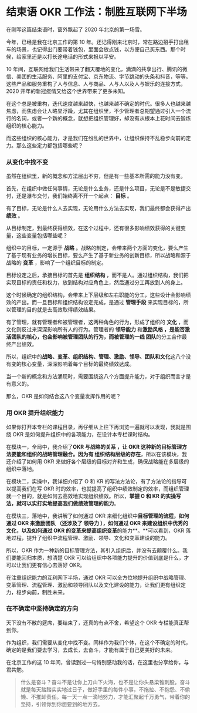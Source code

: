 结束语 OKR 工作法：制胜互联网下半场
====================

在刚写这篇结束语时，窗外飘起了 2020 年北京的第一场雪。

今年，已经是我在北京工作的第 10 年。还记得刚来北京时，常在路边招手打出租车的场景，也记得出门要带着钱包，里面会放点钱，以方便自己买东西。那个时候，给家里还是以打长途电话的形式来报以平安。

10 年间，互联网给我们生活带来了翻天覆地的变化，滴滴的共享出行、腾讯的微信、美团的生活服务、阿里的支付宝、京东物流、字节跳动的头条和抖音，等等。这些产品和服务重构了人与信息、人与商品、人与人以及人与娱乐的连接方式，2020 开年的新冠疫情又给这个世界带来了更多未知。

在这个总是被重构，迭代速度越来越快，也越来越不确定的时代。很多人也越来越焦虑，而焦虑会让人略显浮躁，尤其在组织里，不少管理者总期望通过引入一个流行的名词，或者一个新的概念，就想把组织管理好，却没有从根本上花时间去锻炼组织的核心能力。

而这些组织的核心能力，才是我们在纷乱的世界中，让组织保持不乱稳步向前的定力。那么这些定力都包括哪些呢？

### 从变化中找不变

虽然在组织里，新的概念和方法层出不穷，但是有一些基本所需的能力没有变。

首先，在组织中做任何事情，无论是什么业务，还是什么项目，无论是不是敏捷交付，还是瀑布交付，我们始终离不开一个起点： **目标** 。

有了目标，无论是什么人去实现，无论用什么方法去实现，我们最终都会获得产出 **绩效** 。

从目标制定，到最终获得绩效，在这个过程中，还有很多影响绩效获得的关键变量，这些变量包括哪些呢？

组织中的目标，一定源于 **战略** 。战略的制定，会带来两个方面的变化，要么产生了基于现有业务的增长目标，要么产生了基于新业务的创新目标，所以战略和源于战略的 **变革** ，影响了一个组织目标的制定。

目标设定之后，承接目标的首先是 **组织结构** ，而不是人。通过组织结构，我们把实现目标的责任和权力，放到结构对应角色上，然后通过分工再放到人的身上。

这个时候确定的组织结构，会带来上下层级和左右职能的分工，这些设计会影响绩效的产出。而一旦目标和组织结构设定完成，是通过 **管理手段** 来实现目标的，所以管理的目的就是去高效取得绩效结果。

有了管理，就有管理者和被管理者，这两种角色的行为，形成了组织的 **文化** ，而文化则反过来深深影响所有人的行为。管理者的 **领导能力** 和**激励风格 **，是能否激活团队的核心，也会影响被管理团队的行为，而被管理的一线** 团队**的分工合作最终产出绩效。

所以，组织中的**战略、变革、组织结构、管理、激励、领导、团队和文化**这八个没有变的核心变量，深深影响着每个目标的最终绩效达成。

当一个新的概念和方法涌现时，需要围绕这八个方面提升能力，对于组织而言才是有意义的。

那么，OKR 是如何结合这八个变量发挥作用的呢？

### 用 OKR 提升组织能力

如果你打开本专栏的课程目录，再仔细从上往下再浏览一遍就可以发现，我就是围绕 OKR 是如何提升组织中的各项能力，在设计本专栏课时结构。

在模块一，全局中，我介绍了**OKR 与战略的关系 **，让 OKR 这种新的目标管理方法要能和组织的战略管理融合。因为有** 组织结构层级的存在**，所以在该模块，我还介绍了如何用 OKR 来做好各个层级的目标对齐和生成，确保战略能在多层级的组织中落地。

在模块二，实操中，我详细介绍了 O 和 KR 的写法方法论，有了方法论的指导可以提高我们在写 OKR 时的效率，也就提高了组织中绩效制定的效率，而组织管理就一个目的，就是如何去高效地实现组织绩效。所以，**掌握 O 和 KR 的实操写法，就可以实打实地提高我们做绩效管理的能力**。

在模块三，落地中，我讲解了如何通过 OKR 来细化组织中**目标管理的流程，如何通过 OKR 来激励团队 **（还涉及了** 领导力 **），如何通过 OKR 来建设组织中优秀的** 文化，以及如何通过 OKR 的变革来提高组织变革**的能力\*\*。\*\*可以看到，OKR 落地过程，提升了组织中流程管理、激励、领导、文化和变革建设的能力。

所以，OKR 作为一种新的目标管理方法，其引入组织后，并没有去颠覆什么。我们要能回归本质，想清楚 OKR 可以给组织中各项能力提升的价值到底是什么，才可以让我们更有信心去落好 OKR。

在注重组织能力的互利网下半场，通过 OKR 可以全方位地提升组织中战略管理、变革管理、流程管理、激励和领导团队以及文化建设的能力，让我们更有组织定力，稳步向前，制胜未来。

### 在不确定中坚持确定的方向

天下没有不散的筵席，要结束了，还真的有点不舍，希望这个 OKR 专栏能真正帮到你。

作为组织，我们需要从变化中找不变。同样作为我们个体，在这个不确定的时代，确定的是我们要去学习，去成长，去奋斗，才能有属于自己更美好的未来。

在北京工作的这 10 年间，曾读到过一句特别感动我的话，在这里也分享给你，与君共勉。

> 什么是奋斗？奋斗不是让你上刀山下火海，也不是让你头悬梁锥刺股。奋斗就是每天踏踏实实地过日子，做好手里的每件小事，不拖拉、不抱怨、不偷懒、不推卸责任。每一天一点一滴地努力，才能汇聚起千万勇气，带着你的坚持，引领你到你想要到的地方去。

